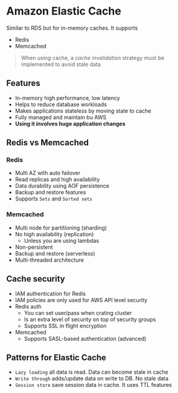 # Amazon Elastic Cache

Similar to RDS but for in-memory caches. It supports

- Redis
- Memcached

> When using cache, a *cache invalidation* strategy must be implemented to avoid stale data

## Features

- In-memory high performance, low latency
- Helps to reduce database workloads
- Makes applications stateless by moving state to cache
- Fully managed and maintain bu AWS
- **Using it involves huge application changes**

## Redis vs Memcached

### Redis

- Multi AZ with auto failover
- Read replicas and high availability
- Data durability using AOF persistence
- Backup and restore features
- Supports `Sets` and `Sorted sets`

### Memcached

- Multi node for partitioning (sharding)
- No high availability (replication)
  - Unless you are using lambdas
- Non-persistent
- Backup and restore (serverless)
- Multi-threaded architecture

## Cache security

- IAM authentication for Redis
- IAM policies are only used for AWS API level security
- Redis auth
  - You can set user/pass when crating cluster
  - Is an extra level of security on top of security groups
  - Supports SSL in flight encryption
- Memcached
  - Supports SASL-based authentication (advanced)

## Patterns for Elastic Cache

- `Lazy loading` all data is read. Data can become stale in cache
- `Write through` adds/update data on write to DB. No stale data
- `Session store` save session data in cache. It uses TTL features
